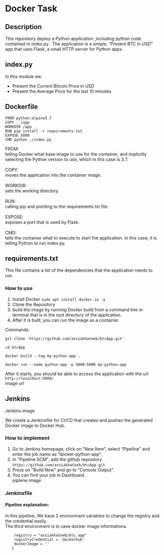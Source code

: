 # Docker Task

## Description
This repository deploy a Python application ,including python code contained in index.py .
The application is a simple, “Present BTC in USD” app that uses Flask, a small HTTP server for Python apps.


## index.py
In this module we:
* Present the Current Bitcoin Price in USD
* Present the Average Price for the last 10 minutes


## Dockerfile
```buildoutcfg
FROM python:alpine3.7
COPY . /app
WORKDIR /app
RUN pip install -r requirements.txt
EXPOSE 5000
CMD python ./index.py
```
FROM:<br>
telling Docker what base image to use for the container, and implicitly selecting the Python version to use, which in this case is 3.7.  <br><br>
COPY:<br>
moves the application into the container image.<br><br>
WORKDIR:<br>
sets the working directory<br><br>
RUN:<br>
calling pip and pointing to the requirements.txt file.<br><br>
EXPOSE:<br>
exposes a port that is used by Flask.<br><br>
CMD:<br>
tells the container what to execute to start the application. In this case, it is telling Python to run index.py.

## requirements.txt
This file contains a list of the dependencies that the application needs to run. 

### How to use
1. Install Docker `sudo apt install docker.io -y`
2. Clone the Repository
3. build the image by running Docker build from a command line or terminal that is in the root directory of the application.
4. After it is built, you can run the image as a container.

Commands:
```
git clone 'https://github.com/assiakhateeb/btcApp.git'

cd btcApp

docker build --tag my-python-app .

docker run --name python-app -p 5000:5000 my-python-app
```

After it starts, you should be able to access the application with the url `http://localhost:5000/` <br>
image url

## Jenkins
Jenkins image


We create a Jenkinsfile for CI/CD that creates and pushes the generated Docker image to
Docker Hub.
### How to implement
1. Go to Jenkins homepage, click on “New Item”, select “Pipeline” and enter the job name as “docker-python-app”.
2. In "Pipeline SCM", add the github repository `https://github.com/assiakhateeb/btcApp.git`
3. Press on "Build Now" and go to "Console Output".
4. You can find your job in Dashboard. <br>
piplene image

### Jenkinsfile
#### Pipeline explanation:
In this pipeline, We have 2 environment variables to change the registry and the credential easily. <br>
The third environment is to save docker image informations.
```    environment {
    registry = "assiakhateeb/btc_app"
    registryCredential = 'dockerhub'
    dockerImage = ''
   }
   ```

